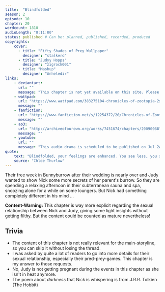 ```yaml
---
title:  "Blindfolded"
season: 2
episode: 10
chapter: 20
wordcount: 1810
audioLength: "0:11:00"
status: published # Can be: planned, published, recorded, produced
copyrights:
    cover:
      - title: "Fifty Shades of Prey Wallpaper"
        designer: "stalkerd"
      - title: "Judyy Hopps"
        designer: "zigrock001"
      - title: "Mashup"
        designer: "Anheledir"
links:
    - deviantart:
      url: ""
      message: "This chapter is not yet available on this site. Please choose another hoster!"
    - wattpad:
      url: "https://www.wattpad.com/383275104-chronicles-of-zootopia-2x10-blindfolded"
      message: ""
    - fanfiction:
      url: "https://www.fanfiction.net/s/12254372/20/Chronicles-of-Zootopia"
      message: ""
    - ao3:
      url: "http://archiveofourown.org/works/7451674/chapters/20090038"
      message: ""
    - youtube:
      url: ""
      message: "This audio drama is scheduled to be published on Jul 24, 2017!"
quote:
    text: "Blindfolded, your feelings are enhanced. You see less, you see nothing, but you feel more. You feel everything."
    source: "Chloe Thurlow"
---
```

Their free week in Bunnyburrow after their wedding is nearly over and Judy wanted to show Nick some more secrets of her parent's burrow. So they are spending a relaxing afternoon in their subterranean sauna and spa, snoozing alone for a while on some loungers. But Nick had something completely different in his mind ...

__Content-Warning:__ This chapter is way more explicit regarding the sexual relationship between Nick and Judy, giving some light insights without getting filthy. But the content could be counted as mature nevertheless!

## Trivia
 * The content of this chapter is not really relevant for the main-storyline, so you can skip it without losing the thread.
 * I was asked by quite a lot of readers to go into more details for their sexual relationship, especially their pred-prey-games. This chapter is my answer to those requests.
 * No, Judy is not getting pregnant during the events in this chapter as she isn't in heat anymore.
 * The poem about _darkness_ that Nick is whispering is from J.R.R. Tolkien (The Hobbit)